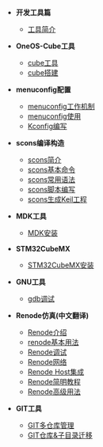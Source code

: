 <!-- docs/tools/_sidebar.md -->

- **开发工具篇**
  - [工具简介](/docs/tools/README.md)

- **OneOS-Cube工具**
  - [cube工具](/docs/tools/cube/OneOS-Cube.md)
  - [cube搭建](/docs/tools/cube/cube-get.md)


- **menuconfig配置**
  - [menuconfig工作机制](/docs/tools/menuconfig/menuconfig_intro.md)
  - [menuconfig使用](/docs/tools/menuconfig/menuconfig_use.md)
  - [Kconfig编写](/docs/tools/menuconfig/menuconfig_kconfig.md)


- **scons编译构造**
  - [scons简介](/docs/tools/scons/scons_intro.md)
  - [scons基本命令](/docs/tools/scons/scons_cmd.md)
  - [scons常用语法](/docs/tools/scons/scons_func.md)
  - [scons脚本编写](/docs/tools/scons/scons_script.md)
  - [scons生成Keil工程](/docs/tools/scons/sconsbuildforkeil.md)

- **MDK工具**
  - [MDK安装](/docs/tools/mdk/mdk-install.md)



- **STM32CubeMX**
  - [STM32CubeMX安装](/docs/tools/STM32CubeMX/STM32CubeMX-install.md)


- **GNU工具**
  - [gdb调试](/docs/tools/gnu/debug_with_gdb.md)

- **Renode仿真(中文翻译)**
  - [Renode介绍](/docs/tools/renode/1.renode-introduction.md)
  - [renode基本用法](/docs/tools/renode/2.renode-usage.md)
  - [Renode调试](/docs/tools/renode/3.renode-debug.md)
  - [Renode网络](/docs/tools/renode/4.renode-network.md)
  - [Renode Host集成](/docs/tools/renode/5.renode-host.md)
  - [Renode简明教程](/docs/tools/renode/6.renode-tutorials.md)
  - [Renode高级用法](/docs/tools/renode/7.renode-advanced.md)

- **GIT工具**
  - [GIT多仓库管理](/docs/tools/git/gitlab-github-gitee.md)
  - [GIT仓库&子目录迁移](/docs/tools/git/GIT-transfer.md)